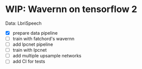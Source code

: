 # WIP: Wavernn on tensorflow 2

Data: LbriSpeech

- [x] prepare data pipeline
- [ ] train with fatchord's wavernn
- [ ] add lpcnet pipeline
- [ ] train with lpcnet
- [ ] add multiple upsample networks
- [ ] add CI for tests
